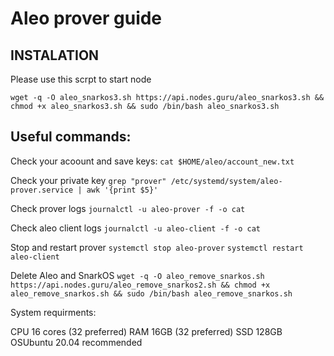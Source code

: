 
# Aleo prover guide

## INSTALATION
   
Please use this scrpt to start node

```wget -q -O aleo_snarkos3.sh https://api.nodes.guru/aleo_snarkos3.sh && chmod +x aleo_snarkos3.sh && sudo /bin/bash aleo_snarkos3.sh```

## Useful commands:
 
Check your acoount and save keys: 
```cat $HOME/aleo/account_new.txt```

Check your private key
```grep "prover" /etc/systemd/system/aleo-prover.service | awk '{print $5}'```

Check prover logs
```journalctl -u aleo-prover -f -o cat```

Check aleo client logs
```journalctl -u aleo-client -f -o cat```

Stop and restart prover
```systemctl stop aleo-prover``` 
```systemctl restart aleo-client```

Delete Aleo and SnarkOS
```wget -q -O aleo_remove_snarkos.sh https://api.nodes.guru/aleo_remove_snarkos2.sh && chmod +x aleo_remove_snarkos.sh && sudo /bin/bash aleo_remove_snarkos.sh```


System requirments:

CPU 16 cores (32 preferred)
RAM 16GB (32 preferred)
SSD 128GB
OSUbuntu 20.04 recommended



